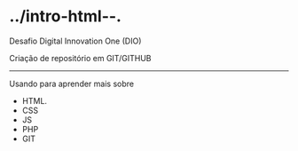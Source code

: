 # **../intro-html--.**

Desafio Digital Innovation One (DIO)

Criação de repositório em GIT/GITHUB

---

Usando para aprender mais sobre

- HTML.
- CSS
- JS
- PHP
- GIT
